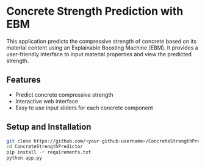 # Concrete Strength Prediction with EBM

This application predicts the compressive strength of concrete based on its material content using an Explainable Boosting Machine (EBM). It provides a user-friendly interface to input material properties and view the predicted strength.

## Features
- Predict concrete compressive strength
- Interactive web interface
- Easy to use input sliders for each concrete component

## Setup and Installation
```bash
git clone https://github.com/<your-github-username>/ConcreteStrengthPredictor.git
cd ConcreteStrengthPredictor
pip install -r requirements.txt
python app.py

